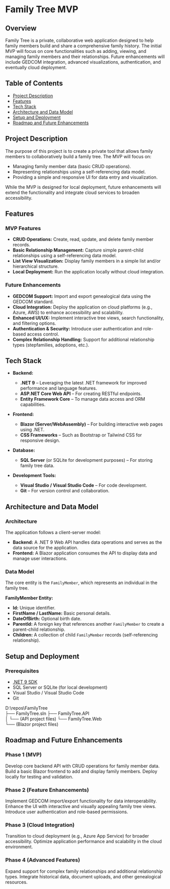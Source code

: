 # Family Tree MVP

## Overview
Family Tree is a private, collaborative web application designed to help family members build and share a comprehensive family history. The initial MVP will focus on core functionalities such as adding, viewing, and managing family members and their relationships. Future enhancements will include GEDCOM integration, advanced visualizations, authentication, and eventually cloud deployment.

## Table of Contents
- [Project Description](#project-description)
- [Features](#features)
- [Tech Stack](#tech-stack)
- [Architecture and Data Model](#architecture-and-data-model)
- [Setup and Deployment](#setup-and-deployment)
- [Roadmap and Future Enhancements](#roadmap-and-future-enhancements)

## Project Description
The purpose of this project is to create a private tool that allows family members to collaboratively build a family tree. The MVP will focus on:
- Managing family member data (basic CRUD operations).
- Representing relationships using a self-referencing data model.
- Providing a simple and responsive UI for data entry and visualization.

While the MVP is designed for local deployment, future enhancements will extend the functionality and integrate cloud services to broaden accessibility.

## Features

### MVP Features
- **CRUD Operations:** Create, read, update, and delete family member records.
- **Basic Relationship Management:** Capture simple parent-child relationships using a self-referencing data model.
- **List View Visualization:** Display family members in a simple list and/or hierarchical structure.
- **Local Deployment:** Run the application locally without cloud integration.

### Future Enhancements
- **GEDCOM Support:** Import and export genealogical data using the GEDCOM standard.
- **Cloud Integration:** Deploy the application on cloud platforms (e.g., Azure, AWS) to enhance accessibility and scalability.
- **Enhanced UI/UX:** Implement interactive tree views, search functionality, and filtering options.
- **Authentication & Security:** Introduce user authentication and role-based access control.
- **Complex Relationship Handling:** Support for additional relationship types (stepfamilies, adoptions, etc.).

## Tech Stack

- **Backend:**
  - **.NET 9** – Leveraging the latest .NET framework for improved performance and language features.
  - **ASP.NET Core Web API** – For creating RESTful endpoints.
  - **Entity Framework Core** – To manage data access and ORM capabilities.

- **Frontend:**
  - **Blazor (Server/WebAssembly)** – For building interactive web pages using .NET.
  - **CSS Frameworks** – Such as Bootstrap or Tailwind CSS for responsive design.

- **Database:**
  - **SQL Server** (or SQLite for development purposes) – For storing family tree data.

- **Development Tools:**
  - **Visual Studio / Visual Studio Code** – For code development.
  - **Git** – For version control and collaboration.

## Architecture and Data Model

### Architecture
The application follows a client-server model:
- **Backend:** A .NET 9 Web API handles data operations and serves as the data source for the application.
- **Frontend:** A Blazor application consumes the API to display data and manage user interactions.

### Data Model
The core entity is the `FamilyMember`, which represents an individual in the family tree.

**FamilyMember Entity:**
- **Id:** Unique identifier.
- **FirstName / LastName:** Basic personal details.
- **DateOfBirth:** Optional birth date.
- **ParentId:** A foreign key that references another `FamilyMember` to create a parent-child relationship.
- **Children:** A collection of child `FamilyMember` records (self-referencing relationship).

## Setup and Deployment

### Prerequisites
- [.NET 9 SDK](https://dotnet.microsoft.com/download/dotnet/9.0)
- SQL Server or SQLite (for local development)
- Visual Studio / Visual Studio Code
- Git

D:\repos\FamilyTree\
├── FamilyTree.sln
├── FamilyTree.API\
│   └── (API project files)
└── FamilyTree.Web\
    └── (Blazor project files)

## Roadmap and Future Enhancements 

### Phase 1 (MVP)
Develop core backend API with CRUD operations for family member data.
Build a basic Blazor frontend to add and display family members.
Deploy locally for testing and validation.

### Phase 2 (Feature Enhancements)
Implement GEDCOM import/export functionality for data interoperability.
Enhance the UI with interactive and visually appealing family tree views.
Introduce user authentication and role-based permissions.

### Phase 3 (Cloud Integration)
Transition to cloud deployment (e.g., Azure App Service) for broader accessibility.
Optimize application performance and scalability in the cloud environment.

### Phase 4 (Advanced Features)
Expand support for complex family relationships and additional relationship types.
Integrate historical data, document uploads, and other genealogical resources.
